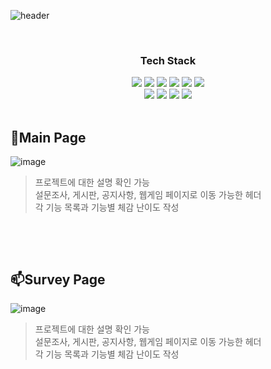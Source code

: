 
![header](https://capsule-render.vercel.app/api?type=waving&color=gradient&height=300&section=header&text=FULLSTACK%20PROJECT&fontSize=70&animation=fadeIn&fontAlignY=38&desc=Determined%20to%20level%20up%20my%20full-stack%20skills!%20👍&descAlignY=51&descAlign=62)
<div align="center">
  <br />
    <h3>Tech Stack</h3>
    <div class="stack">
    <a href="#"><img src="https://img.shields.io/badge/JavaScript-F7DF1E?style=flat&logo=JavaScript&logoColor=black"/></a>
    <a href="#"><img src="https://img.shields.io/badge/JSP-3766AB?style=flat&logo=JSP&logoColor=white"/></a>
    <a href="#"><img src="https://img.shields.io/badge/CSS-1572B6?style=flat&logo=CSS3&logoColor=white"/></a>
    <a href="#"><img src="https://img.shields.io/badge/MySQL-4479A1?style=flat&logo=MySQL&logoColor=white"/></a>
    <a href="#"><img src="https://img.shields.io/badge/Git-F05032?style=flat&logo=Git&logoColor=white"/></a>
    <a href="#"><img src="https://img.shields.io/badge/Java-4169E1?style=flat&logo=Java&logoColor=white"/></a>
    <br />
    <a href="#"><img src="https://img.shields.io/badge/HTML5-4FC08D?style=flat&logo=html5&logoColor=white"/></a>
    <a href="#"><img src="https://img.shields.io/badge/Bootstrap-a947ff?style=flat&logo=bootstrap&logoColor=white"/></a>
    <a href="#"><img src="https://img.shields.io/badge/JQuery-3766AB?style=flat&logo=jquery&logoColor=white"/></a>
    <a href="#"><img src="https://img.shields.io/badge/AJAX-4169E1?style=flat&logo=ajax&logoColor=white"/></a>
     </div>
  <br />
</div>


 🥸Main Page
-------------
![image](https://github.com/oYJo7/fullstack-project/assets/66421365/37288a71-0248-486a-9816-e0f5aad77790)

> 프로젝트에 대한 설명 확인 가능   
> 설문조사, 게시판, 공지사항, 웹게임 페이지로 이동 가능한 헤더   
> 각 기능 목록과 기능별 체감 난이도 작성
&nbsp;

&nbsp;

&nbsp;

 📫Survey Page
-------------
![image](https://github.com/oYJo7/fullstack-project/assets/66421365/3acdc4ad-76c8-43a4-b4b2-c97a5c109a3f)

> 프로젝트에 대한 설명 확인 가능   
> 설문조사, 게시판, 공지사항, 웹게임 페이지로 이동 가능한 헤더   
> 각 기능 목록과 기능별 체감 난이도 작성
&nbsp;

&nbsp;

&nbsp;


